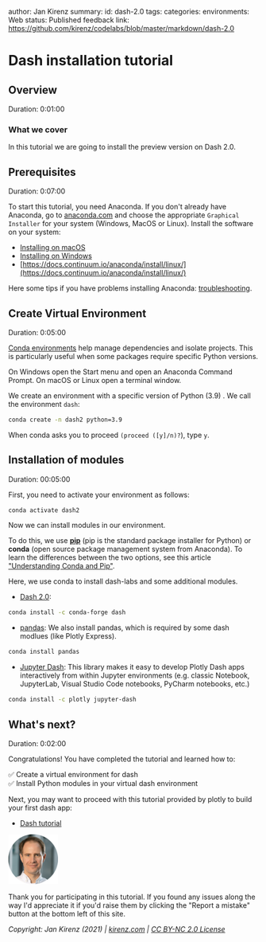 author: Jan Kirenz
summary:
id: dash-2.0
tags:
categories:
environments: Web
status: Published
feedback link: https://github.com/kirenz/codelabs/blob/master/markdown/dash-2.0

# Dash installation tutorial

<!-- ------------------------ -->
## Overview

Duration: 0:01:00

### What we cover

In this tutorial we are going to install the preview version on Dash 2.0.


<!-- ------------------------ -->
## Prerequisites

Duration: 0:07:00

To start this tutorial, you need Anaconda. If you don't already have Anaconda, go to [anaconda.com](https://www.anaconda.com/products/individual) and choose the appropriate `Graphical Installer` for your system (Windows, MacOS or Linux). Install the software on your system:

- [Installing on macOS](https://docs.continuum.io/anaconda/install/mac-os/)
- [Installing on Windows](https://docs.continuum.io/anaconda/install/windows/)
- [https://docs.continuum.io/anaconda/install/linux/](https://docs.continuum.io/anaconda/install/linux/) 

Here some tips if you have problems installing Anaconda: [troubleshooting](https://docs.anaconda.com/anaconda/user-guide/troubleshooting/#anaconda-installer-download-problems).

<!-- ------------------------ -->
## Create Virtual Environment

Duration: 0:05:00

[Conda environments](https://conda.io/projects/conda/en/latest/user-guide/tasks/manage-environments.html#creating-an-environment-with-commands) help manage dependencies and isolate projects. This is particularly useful when some packages require specific Python versions.

On Windows open the Start menu and open an Anaconda Command Prompt. On macOS or Linux open a terminal window.

We create an environment with a specific version of Python (3.9) . We call the environment ``dash``:

```bash
conda create -n dash2 python=3.9
```

When conda asks you to proceed ``(proceed ([y]/n)?``), type ``y``.


<!-- ------------------------ -->
## Installation of modules
Duration: 00:05:00

First, you need to activate your environment as follows:

```bash
conda activate dash2
```

Now we can install modules in our environment. 

To do this, we use [**pip**](https://pip.pypa.io/en/stable/) (pip is the standard package installer for Python) or **conda** (open source package management system from Anaconda). To learn the differences between the two options, see this article ["Understanding Conda and Pip"](https://www.anaconda.com/blog/understanding-conda-and-pip).  

Here, we use conda to install dash-labs and some additional modules. 

- [Dash 2.0](https://anaconda.org/conda-forge/dash):

```bash
conda install -c conda-forge dash
```

- [pandas](https://pandas.pydata.org/docs/index.html): We also install pandas, which is required by some dash modlues (like Plotly Express).

```bash
conda install pandas
```

- [Jupyter Dash](https://github.com/plotly/jupyter-dash): This library makes it easy to develop Plotly Dash apps interactively from within Jupyter environments (e.g. classic Notebook, JupyterLab, Visual Studio Code notebooks, PyCharm notebooks, etc.)

```bash
conda install -c plotly jupyter-dash
```

<!-- ------------------------ -->
## What's next?

Duration: 0:02:00

Congratulations! You have completed the tutorial and learned how to:

✅ Create a virtual environment for dash  
✅ Install Python modules in your virtual dash environment

Next, you may want to proceed with this tutorial provided by plotly to build your first dash app:

- [Dash tutorial](https://dash.plotly.com/layout)


<img src="img/Jan.png" alt="Jan Kirenz" width="100">

Thank you for participating in this tutorial. If you found any issues along the way I'd appreciate it if you'd raise them by clicking the "Report a mistake" button at the bottom left of this site.

*Copyright: Jan Kirenz (2021) | [kirenz.com](https://www.kirenz.com) | [CC BY-NC 2.0 License](https://creativecommons.org/licenses/by-nc/2.0/)*